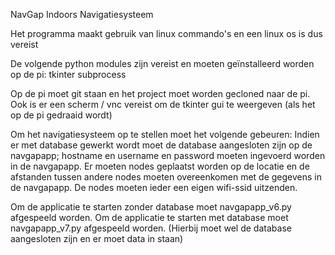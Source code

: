 NavGap Indoors Navigatiesysteem

Het programma maakt gebruik van linux commando's en een linux os is dus vereist

De volgende python modules zijn vereist en moeten geïnstalleerd worden op de pi:
tkinter
subprocess

Op de pi moet git staan en het project moet worden gecloned naar de pi.
Ook is er een scherm / vnc vereist om de tkinter gui te weergeven (als het op de pi gedraaid wordt)

Om het navigatiesysteem op te stellen moet het volgende gebeuren:
Indien er met database gewerkt wordt moet de database aangesloten zijn op de navgapapp; hostname en username en password moeten ingevoerd worden in de navgapapp.
Er moeten nodes geplaatst worden op de locatie en de afstanden tussen andere nodes moeten overeenkomen met de gegevens in de navgapapp.
De nodes moeten ieder een eigen wifi-ssid uitzenden.

Om de applicatie te starten zonder database moet navgapapp_v6.py afgespeeld worden.
Om de applicatie te starten met database moet navgapapp_v7.py afgespeeld worden. (Hierbij moet wel de database aangesloten zijn en er moet data in staan)
